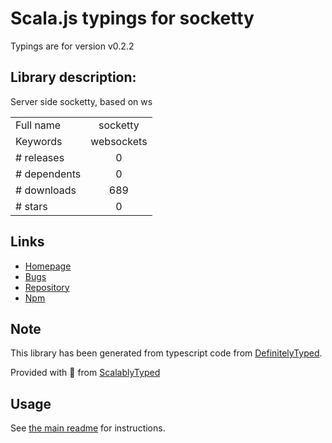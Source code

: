 
# Scala.js typings for socketty

Typings are for version v0.2.2

## Library description:
Server side socketty, based on ws

|                    |                 |
| ------------------ | :-------------: |
| Full name          | socketty |
| Keywords           | websockets |
| # releases         | 0 |
| # dependents       | 0 |
| # downloads        | 689 |
| # stars            | 0 |

## Links
- [Homepage](https://github.com/Nax/socketty-node#readme)
- [Bugs](https://github.com/Nax/socketty-node/issues)
- [Repository](https://github.com/Nax/socketty-node)
- [Npm](https://www.npmjs.com/package/socketty)
    


## Note
This library has been generated from typescript code from [DefinitelyTyped](https://definitelytyped.org).

Provided with :purple_heart: from [ScalablyTyped](https://github.com/oyvindberg/ScalablyTyped)

## Usage
See [the main readme](../../readme.md) for instructions.


